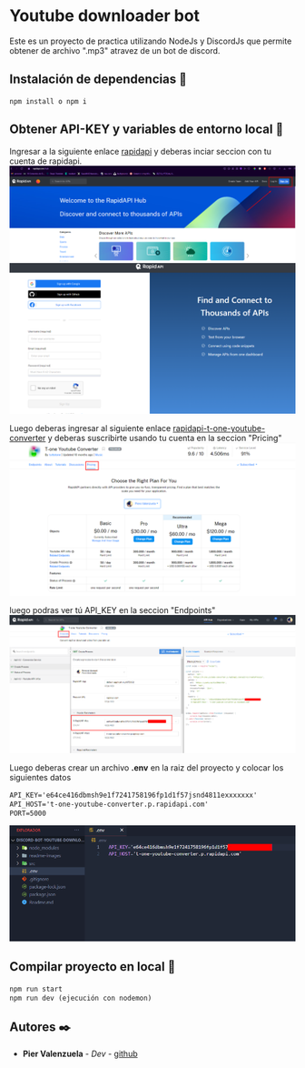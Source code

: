 # Youtube downloader bot
Este es un proyecto de practica utilizando NodeJs y DiscordJs que permite obtener de archivo ".mp3" atravez de un bot de discord.

## Instalación de dependencias 🔧

```
npm install o npm i
```

## Obtener API-KEY y variables de entorno local 🚀

Ingresar a la siguiente enlace [rapidapi](https://rapidapi.com/hub) y deberas inciar seccion con tu cuenta de rapidapi.
![imagen](/readme-images/1.png)
![imagen](/readme-images/2.png)


Luego deberas ingresar al siguiente enlace [rapidapi-t-one-youtube-converter](https://rapidapi.com/tuttotone/api/t-one-youtube-converter) y deberas suscribirte usando tu cuenta en la seccion "Pricing"
![imagen](/readme-images/3.png)

luego podras ver tú API_KEY en la seccion "Endpoints"
![imagen](/readme-images/4.png)

Luego deberas crear un archivo **.env** en la raiz del proyecto y colocar los siguientes datos

```
API_KEY='e64ce416dbmsh9e1f7241758196fp1d1f57jsnd4811exxxxxxx'
API_HOST='t-one-youtube-converter.p.rapidapi.com'
PORT=5000

```
![imagen](/readme-images/5.png)

## Compilar proyecto en local 🚀
```
npm run start
npm run dev (ejecución con nodemon)
```

## Autores ✒️

* **Pier Valenzuela** - *Dev* - [github](https://github.com/r3ip)



